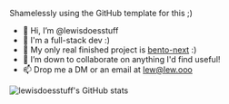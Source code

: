 Shamelessly using the GitHub template for this ;)

- 👋 Hi, I’m @lewisdoesstuff
- 👀 I'm a full-stack dev :\)
- 🌱 My only real finished project is [bento-next](https://github.com/lewisdoesstuff/bento-next) :)
- 💞️ I’m down to collaborate on anything I'd find useful!
- 📫 Drop me a DM or an email at lew@lew.ooo



![lewisdoesstuff's GitHub stats](https://github-readme-stats.vercel.app/api?username=lewisdoesstuff&count_private=true&show_icons=true) 


<!---
lewisdoesstuff/lewisdoesstuff is a ✨ special ✨ repository because its `README.md` (this file) appears on your GitHub profile.
You can click the Preview link to take a look at your changes.
--->
